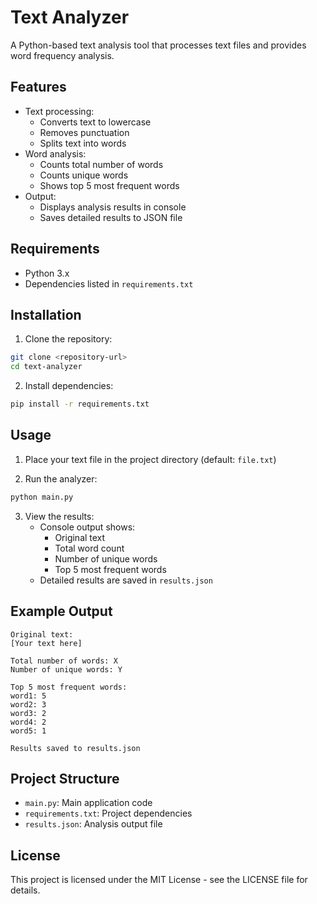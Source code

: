 # Text Analyzer

A Python-based text analysis tool that processes text files and provides word frequency analysis.

## Features

- Text processing:
  - Converts text to lowercase
  - Removes punctuation
  - Splits text into words
- Word analysis:
  - Counts total number of words
  - Counts unique words
  - Shows top 5 most frequent words
- Output:
  - Displays analysis results in console
  - Saves detailed results to JSON file

## Requirements

- Python 3.x
- Dependencies listed in `requirements.txt`

## Installation

1. Clone the repository:
```bash
git clone <repository-url>
cd text-analyzer
```

2. Install dependencies:
```bash
pip install -r requirements.txt
```

## Usage

1. Place your text file in the project directory (default: `file.txt`)

2. Run the analyzer:
```bash
python main.py
```

3. View the results:
   - Console output shows:
     - Original text
     - Total word count
     - Number of unique words
     - Top 5 most frequent words
   - Detailed results are saved in `results.json`

## Example Output

```
Original text:
[Your text here]

Total number of words: X
Number of unique words: Y

Top 5 most frequent words:
word1: 5
word2: 3
word3: 2
word4: 2
word5: 1

Results saved to results.json
```

## Project Structure

- `main.py`: Main application code
- `requirements.txt`: Project dependencies
- `results.json`: Analysis output file

## License

This project is licensed under the MIT License - see the LICENSE file for details. 